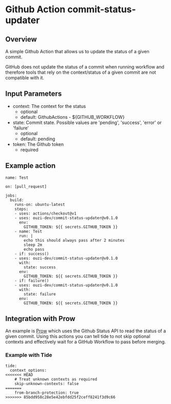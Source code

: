 # Github Action commit-status-updater

## Overview

A simple Github Action that allows us to update the status of a given commit.

GitHub does not update the status of a commit when running workflow and therefore tools that rely on the context/status of a given commit are not compatible with it.

## Input Parameters

* context: The context for the status
  * optional
  * default:  GithubActions - ${GITHUB_WORKFLOW}
* state: Commit state. Possible values are 'pending', 'success', 'error' or 'failure'
  * optional
  * default:  pending
* token: The Github token
  * required

## Example action

```
name: Test

on: [pull_request]

jobs:
  build:
    runs-on: ubuntu-latest
    steps:
    - uses: actions/checkout@v1
    - uses: ouzi-dev/commit-status-updater@v0.1.0
      env:
        GITHUB_TOKEN: ${{ secrets.GITHUB_TOKEN }}
    - name: Test
      run: |
        echo this should always pass after 2 minutes
        sleep 2m
        echo pass
    - if: success()
    - uses: ouzi-dev/commit-status-updater@v0.1.0
      with: 
        state: success
      env:
        GITHUB_TOKEN: ${{ secrets.GITHUB_TOKEN }}
    - if: failure()
    - uses: ouzi-dev/commit-status-updater@v0.1.0
      with: 
        state: failure
      env:
        GITHUB_TOKEN: ${{ secrets.GITHUB_TOKEN }}
```


## Integration with Prow

An example is [Prow](https://github.com/kubernetes/test-infra/tree/master/prow) which uses the Github Status API to read the status of a given commit. 
Using this actions you can tell tide to not skip optional contexts and effectively wait for a GitHub Workflow to pass before merging.

### Example with Tide

```
tide:
  context_options:
<<<<<<< HEAD
    # Treat unknown contexts as required
    skip-unknown-contexts: false
=======
    from-branch-protection: true
>>>>>>> 85bdd958c28e5e42ebfdd25f2ceff8241f3d9c66
```